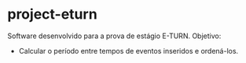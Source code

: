 # project-eturn

Software desenvolvido para a prova de estágio E-TURN.
Objetivo:
* Calcular o período entre tempos de eventos inseridos e ordená-los.